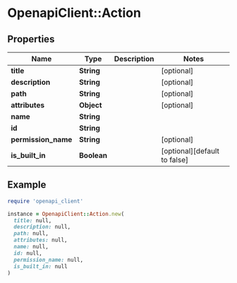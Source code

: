 # OpenapiClient::Action

## Properties

| Name | Type | Description | Notes |
| ---- | ---- | ----------- | ----- |
| **title** | **String** |  | [optional] |
| **description** | **String** |  | [optional] |
| **path** | **String** |  | [optional] |
| **attributes** | **Object** |  | [optional] |
| **name** | **String** |  |  |
| **id** | **String** |  |  |
| **permission_name** | **String** |  | [optional] |
| **is_built_in** | **Boolean** |  | [optional][default to false] |

## Example

```ruby
require 'openapi_client'

instance = OpenapiClient::Action.new(
  title: null,
  description: null,
  path: null,
  attributes: null,
  name: null,
  id: null,
  permission_name: null,
  is_built_in: null
)
```


